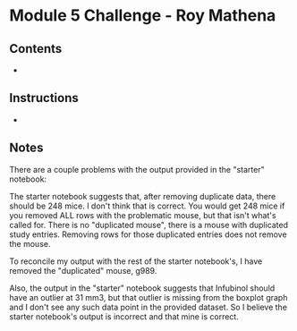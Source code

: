 # Module 5 Challenge - Roy Mathena
 
## Contents
- 

## Instructions
- 

## Notes
There are a couple problems with the output provided in the "starter" notebook:

The starter notebook suggests that, after removing duplicate data, there should be 248 mice. I don't think that is correct. You would get 248 mice if you removed ALL rows with the problematic mouse, but that isn't what's called for. There is no "duplicated mouse", there is a mouse with duplicated study entries. Removing rows for those duplicated entries does not remove the mouse. 

To reconcile my output with the rest of the starter notebook's, I have removed the "duplicated" mouse, g989.

Also, the output in the "starter" notebook suggests that Infubinol should 
have an outlier at 31 mm3, but that outlier is missing from the boxplot graph and I don't see any such data point in the provided dataset. So I believe the starter notebook's output is incorrect and that mine is correct.